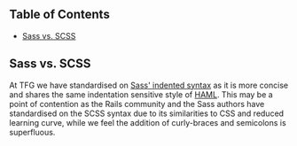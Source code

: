 ## Table of Contents

* [Sass vs. SCSS](#sass-vs-scss)

## Sass vs. SCSS

At TFG we have standardised on [Sass' indented syntax](http://sass-lang.com/docs/yardoc/file.INDENTED_SYNTAX.html) as it is more concise and shares the same indentation sensitive style of [HAML](http://haml.info/). This may be a point of contention as the Rails community and the Sass authors have standardised on the SCSS syntax due to its similarities to CSS and reduced learning curve, while we feel the addition of curly-braces and semicolons is superfluous.